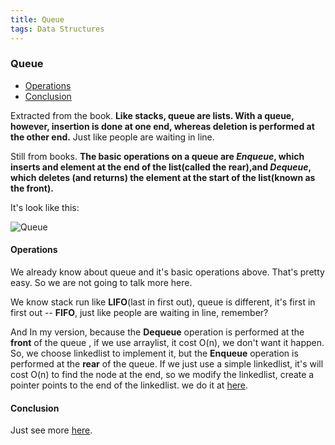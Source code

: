 ```yaml
---
title: Queue
tags: Data Structures
---
```

### Queue

- [Operations](#Operations)
- [Conclusion](#Conclusion)

Extracted from the book. **Like stacks, queue are lists. With a queue, however, insertion is done at one end, whereas deletion is performed at the other end.** Just like people are waiting in line.

Still from books. **The basic operations on a queue are _Enqueue_, which inserts and element at the end of the list(called the rear),and _Dequeue_, which deletes (and returns) the element at the start of the list(known as the front).**

It's look like this:

<!-- more -->

![Queue](https://i.loli.net/2019/01/21/5c450f4ee4e82.png)

#### Operations

We already know about queue and it's basic operations above. That's pretty easy. So we are not going to talk more here.

We know stack run like **LIFO**(last in first out), queue is different, it's first in first out -- **FIFO**, just like people are waiting in line, remember?

And In my version, because the **Dequeue** operation is performed at the **front** of the queue , if we use arraylist, it cost O(n), we don't want it happen. So, we choose linkedlist to implement it, but the **Enqueue** operation is performed at the **rear** of the queue. If we just use a simple linkedlist, it's will cost O(n) to find the node at the end, so we modify the linkedlist, create a pointer points to the end of the linkedlist. we do it at [here](../../lists/linkedlist_with_tail_pointer.h).

#### Conclusion

Just see more [here](../../lists/queue.h).


